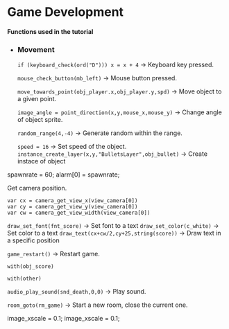 # Game Development

#### Functions used in the tutorial

- ### Movement

  `if (keyboard_check(ord("D"))) x = x + 4`  → Keyboard key pressed.

  `mouse_check_button(mb_left)` →  Mouse button pressed.

  `move_towards_point(obj_player.x,obj_player.y,spd)` → Move object to a given point.  

  `image_angle = point_direction(x,y,mouse_x,mouse_y)` → Change angle of object sprite.

  `random_range(4,-4)` → Generate random within the range.

  `speed = 16` → Set speed of the object.
 `instance_create_layer(x,y,"BulletsLayer",obj_bullet)` → Create instace of object

spawnrate = 60;
alarm[0] = spawnrate;



Get camera position.

```
var cx = camera_get_view_x(view_camera[0])
var cy = camera_get_view_y(view_camera[0])
var cw = camera_get_view_width(view_camera[0])
```
`draw_set_font(fnt_score)` → Set font to a text
`draw_set_color(c_white)` → Set color to a text
`draw_text(cx+cw/2,cy+25,string(score))` → Draw text in a specific position

`game_restart()` → Restart game.



`with(obj_score)`

`with(other)`

`audio_play_sound(snd_death,0,0)` → Play sound.

`room_goto(rm_game)` → Start a new room, close the current one.



image_xscale = 0.1;
image_xscale = 0.1;
